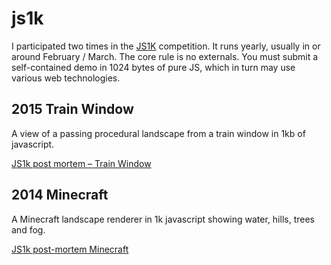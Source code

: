 # js1k

I participated two times in the [JS1K](https://js1k.com) competition. It runs yearly, usually in or around February / March. The core rule is no externals. You must submit a self-contained demo in 1024 bytes of pure JS, which in turn may use various web technologies. 

## 2015 Train Window

A view of a passing procedural landscape from a train window in 1kb of javascript.

[JS1k post mortem – Train Window](https://reindernijhoff.net/2015/05/js1k-post-mortem-train-window/)

## 2014 Minecraft

A Minecraft landscape renderer in 1k javascript showing water, hills, trees and fog.

[JS1k post-mortem Minecraft](https://reindernijhoff.net/2014/04/js1k-post-mortem-minecraft/)

